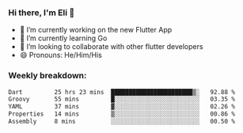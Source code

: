 ### Hi there, I'm Eli 👋
- 🔭 I’m currently working on the new Flutter App
- 🌱 I’m currently learning Go
- 🦄 I’m looking to collaborate with other flutter developers
- 😄 Pronouns: He/Him/His

### Weekly breakdown:
<!--START_SECTION:waka-->

```txt
Dart         25 hrs 23 mins  ███████████████████████▒░   92.88 %
Groovy       55 mins         █░░░░░░░░░░░░░░░░░░░░░░░░   03.35 %
YAML         37 mins         ▓░░░░░░░░░░░░░░░░░░░░░░░░   02.26 %
Properties   14 mins         ▒░░░░░░░░░░░░░░░░░░░░░░░░   00.86 %
Assembly     8 mins          ░░░░░░░░░░░░░░░░░░░░░░░░░   00.50 %
```

<!--END_SECTION:waka-->
